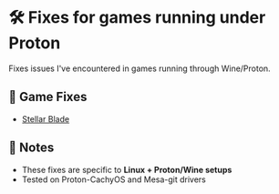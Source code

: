 # 🛠️ Fixes for games running under Proton

Fixes issues I've encountered in games running through Wine/Proton.

## 🔧 Game Fixes

- [Stellar Blade](fixes/stellar-blade.md)

## 📌 Notes

- These fixes are specific to **Linux + Proton/Wine setups**
- Tested on Proton-CachyOS and Mesa-git drivers
